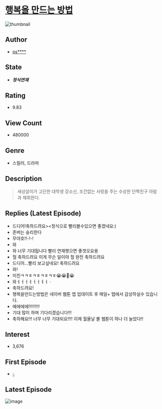 # [행복을 만드는 방법](https://comic.naver.com/bestChallenge/list?titleId=763544)
![thumbnail](https://image-comic.pstatic.net/user_contents_data/challenge_comic/2021/04/13/126347/thumbnail_202x16497f3be42_63cf_4762_b568_83dab6b82dd3_00002039.JPEG)

## Author
- [ps****](https://comic.naver.com/artistTitle?id=126347)

## State
- ***정식연재***

## Rating
- 9.83

## View Count
- 480000

## Genre
- 스릴러, 드라마

## Description
> 세상살이가 고단한 대학생 강소신, 조건없는 사랑을 주는 수상한 단짝친구 아람과 재회한다.

## Replies (Latest Episode)
- 드디어!축하드려요><정식으로 빨리볼수있으면 좋겠네요:)
- 존버는 숭리한다
- 무야호!!-!-!
- 와
- 와 너무 기대됩니다 빨리 연재햇으면 좋겟오요용
- 헐 축하드려요 이게 무슨 일이야 헐 완전 축하드려요
- 드디어...빨리 보고싶네요! 축하드려요
- 와!
- 미친ㅋㅋㅎㅋㅎㅋㅎㅋㅎ😭😭🎉😭
- 와ㅕㅓㅓㅕㅓㅓㅕㅓㆍ
- 축하드려요!
- 행복을만드는방법은 네이버 웹툰 앱 업데이트 후 매일+ 탭에서 감상하실수 있습니다.
- 예에에에!!!!!!!!!
- 기대 많이 하며 기다리겠습니다!!!
- 축하해요!!! 너무 너무 기대되요!!!! 이제 월욜날 볼 웹툰이 하나 더 늘었다!!

## Interest
- 3,676

## First Episode
- [-](https://comic.naver.com/bestChallenge/detail?titleId=763544&no=1)

## Latest Episode
![image](https://image-comic.pstatic.net/user_contents_data/challenge_comic/2021/11/10/126347/upload_4134698522856677941.jpeg)
